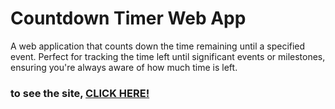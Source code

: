 # Countdown Timer Web App

A web application that counts down the time remaining until a specified event. Perfect for tracking the time left until significant events or milestones, ensuring you're always aware of how much time is left.

### to see the site, [**CLICK HERE!**](https://sardaarniamotullah.github.io/countdown_timer/)